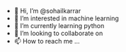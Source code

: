 - 👋 Hi, I’m @sohailkarrar
- 👀 I’m interested in machine learning
- 🌱 I’m currently learning python 
- 💞️ I’m looking to collaborate on 
- 📫 How to reach me ...

<!---
sohailkarrar/sohailkarrar is a ✨ special ✨ repository because its `README.md` (this file) appears on your GitHub profile.
You can click the Preview link to take a look at your changes.
--->
